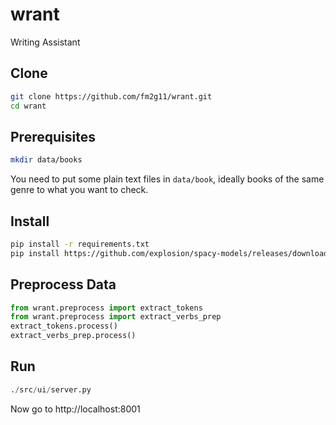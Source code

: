 # wrant
Writing Assistant

## Clone
```bash
git clone https://github.com/fm2g11/wrant.git
cd wrant
```

## Prerequisites
```bash
mkdir data/books
```
You need to put some plain text files in `data/book`, ideally books of the same genre to what you want to check.

## Install

```bash
pip install -r requirements.txt
pip install https://github.com/explosion/spacy-models/releases/download/en_core_web_sm-2.0.0/en_core_web_sm-2.0.0.tar.gz
```

## Preprocess Data

```python
from wrant.preprocess import extract_tokens
from wrant.preprocess import extract_verbs_prep
extract_tokens.process()
extract_verbs_prep.process()
```

## Run
```python
./src/ui/server.py
```

Now go to http://localhost:8001
